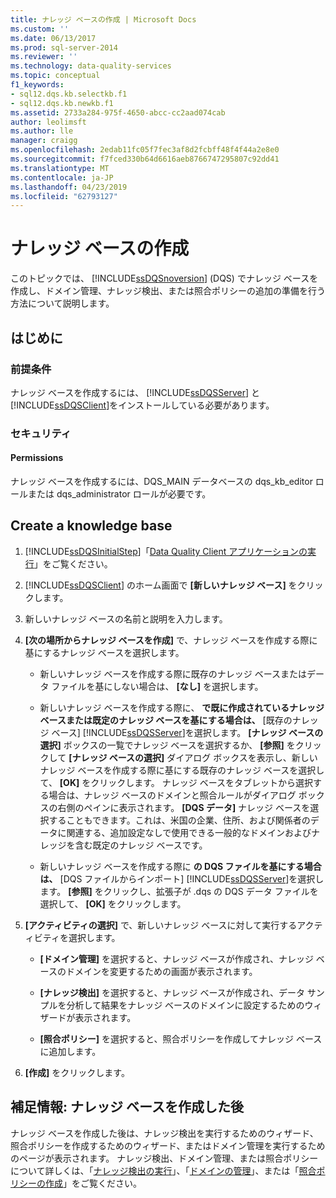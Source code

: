 ```yaml
---
title: ナレッジ ベースの作成 | Microsoft Docs
ms.custom: ''
ms.date: 06/13/2017
ms.prod: sql-server-2014
ms.reviewer: ''
ms.technology: data-quality-services
ms.topic: conceptual
f1_keywords:
- sql12.dqs.kb.selectkb.f1
- sql12.dqs.kb.newkb.f1
ms.assetid: 2733a284-975f-4650-abcc-cc2aad074cab
author: leolimsft
ms.author: lle
manager: craigg
ms.openlocfilehash: 2edab11fc05f7fec3af8d2fcbff48f4f44a2e8e0
ms.sourcegitcommit: f7fced330b64d6616aeb8766747295807c92dd41
ms.translationtype: MT
ms.contentlocale: ja-JP
ms.lasthandoff: 04/23/2019
ms.locfileid: "62793127"
---
```

# <a name="create-a-knowledge-base"></a>ナレッジ ベースの作成
  このトピックでは、 [!INCLUDE[ssDQSnoversion](../includes/ssdqsnoversion-md.md)] (DQS) でナレッジ ベースを作成し、ドメイン管理、ナレッジ検出、または照合ポリシーの追加の準備を行う方法について説明します。  
  
##  <a name="BeforeYouBegin"></a> はじめに  
  
###  <a name="Prerequisites"></a> 前提条件  
 ナレッジ ベースを作成するには、 [!INCLUDE[ssDQSServer](../includes/ssdqsserver-md.md)] と [!INCLUDE[ssDQSClient](../includes/ssdqsclient-md.md)]をインストールしている必要があります。  
  
###  <a name="Security"></a> セキュリティ  
  
####  <a name="Permissions"></a> Permissions  
 ナレッジ ベースを作成するには、DQS_MAIN データベースの dqs_kb_editor ロールまたは dqs_administrator ロールが必要です。  
  
##  <a name="Createaknowledgebase"></a> Create a knowledge base  
  
1.  [!INCLUDE[ssDQSInitialStep](../includes/ssdqsinitialstep-md.md)]「[Data Quality Client アプリケーションの実行](../../2014/data-quality-services/run-the-data-quality-client-application.md)」をご覧ください。  
  
2.  [!INCLUDE[ssDQSClient](../includes/ssdqsclient-md.md)] のホーム画面で **[新しいナレッジ ベース]** をクリックします。  
  
3.  新しいナレッジ ベースの名前と説明を入力します。  
  
4.  **[次の場所からナレッジ ベースを作成]** で、ナレッジ ベースを作成する際に基にするナレッジ ベースを選択します。  
  
    -   新しいナレッジ ベースを作成する際に既存のナレッジ ベースまたはデータ ファイルを基にしない場合は、 **[なし]** を選択します。  
  
    -   新しいナレッジ ベースを作成する際に、 **で既に作成されているナレッジ ベースまたは既定のナレッジ ベースを基にする場合は、** [既存のナレッジ ベース] [!INCLUDE[ssDQSServer](../includes/ssdqsserver-md.md)]を選択します。 **[ナレッジ ベースの選択]** ボックスの一覧でナレッジ ベースを選択するか、 **[参照]** をクリックして **[ナレッジ ベースの選択]** ダイアログ ボックスを表示し、新しいナレッジ ベースを作成する際に基にする既存のナレッジ ベースを選択して、 **[OK]** をクリックします。 ナレッジ ベースをタブレットから選択する場合は、ナレッジ ベースのドメインと照合ルールがダイアログ ボックスの右側のペインに表示されます。 **[DQS データ]** ナレッジ ベースを選択することもできます。これは、米国の企業、住所、および関係者のデータに関連する、追加設定なしで使用できる一般的なドメインおよびナレッジを含む既定のナレッジ ベースです。  
  
    -   新しいナレッジ ベースを作成する際に **の DQS ファイルを基にする場合は、** [DQS ファイルからインポート] [!INCLUDE[ssDQSServer](../includes/ssdqsserver-md.md)]を選択します。 **[参照]** をクリックし、拡張子が .dqs の DQS データ ファイルを選択して、 **[OK]** をクリックします。  
  
5.  **[アクティビティの選択]** で、新しいナレッジ ベースに対して実行するアクティビティを選択します。  
  
    -   **[ドメイン管理]** を選択すると、ナレッジ ベースが作成され、ナレッジ ベースのドメインを変更するための画面が表示されます。  
  
    -   **[ナレッジ検出]** を選択すると、ナレッジ ベースが作成され、データ サンプルを分析して結果をナレッジ ベースのドメインに設定するためのウィザードが表示されます。  
  
    -   **[照合ポリシー]** を選択すると、照合ポリシーを作成してナレッジ ベースに追加します。  
  
6.  **[作成]** をクリックします。  
  
##  <a name="FollowUp"></a>補足情報: ナレッジ ベースを作成した後  
 ナレッジ ベースを作成した後は、ナレッジ検出を実行するためのウィザード、照合ポリシーを作成するためのウィザード、またはドメイン管理を実行するためのページが表示されます。 ナレッジ検出、ドメイン管理、または照合ポリシーについて詳しくは、「[ナレッジ検出の実行](../../2014/data-quality-services/perform-knowledge-discovery.md)」、「[ドメインの管理](../../2014/data-quality-services/managing-a-domain.md)」、または「[照合ポリシーの作成](../../2014/data-quality-services/create-a-matching-policy.md)」をご覧ください。  
  
  
